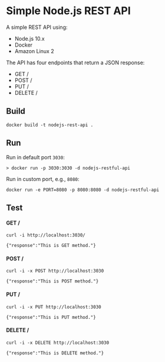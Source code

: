 # Simple Node.js REST API

A simple REST API using:

- Node.js 10.x
- Docker
- Amazon Linux 2

The API has four endpoints that return a JSON response:

* GET /
* POST /
* PUT /
* DELETE /

## Build

```
docker build -t nodejs-rest-api .
```

## Run

Run in default port `3030`:
```
> docker run -p 3030:3030 -d nodejs-restful-api
```

Run in custom port, e.g., `8080`:
```
docker run -e PORT=8080 -p 8080:8080 -d nodejs-restful-api
```

## Test

#### GET /

```
curl -i http://localhost:3030/

{"response":"This is GET method."}
```


#### POST /

```
curl -i -x POST http://localhost:3030

{"response":"This is POST method."}
```

#### PUT /

```
curl -i -x PUT http://localhost:3030

{"response":"This is PUT method."}
```

#### DELETE /

```
curl -i -x DELETE http://localhost:3030

{"response":"This is DELETE method."}
```
